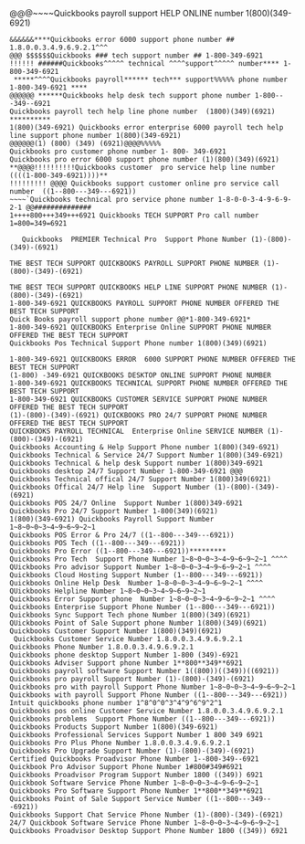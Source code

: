  @@@~~~~Quickbooks payroll support HELP ONLINE number 1(800)(349-6921)
~~~~~Quickbooks enterprise support CALL phone number ~~~~ 1-800-349-6921~~~~~~~
&&&&&&****Quickbooks error 6000 support phone number ## 1.8.0.0.3.4.9.6.9.2.1^^^
@@@ $$$$$$Quickbooks ### tech support number ## 1-800-349-6921
!!!!!! ######Quickbooks^^^^^ technical ^^^^support^^^^^ number**** 1-800-349-6921
 *****^^^^Quickbooks payroll****** tech*** support%%%%% phone number 1-800-349-6921 ****
@@@@@@ ******Quickbooks help desk tech support phone number 1-800---349--6921
Quickbooks payroll tech help line phone number  (1800)(349)(6921) **********
1(800)(349-6921) Quickbooks error enterprise 6000 payroll tech help line support phone number 1(800)(349-6921)
@@@@@@(1) (800) (349) (6921)@@@@%%%%%
Quickbooks pro customer phone number 1- 800- 349-6921
Quickbooks pro error 6000 support phone number (1)(800)(349)(6921)
**@@@@!!!!!!!!!!Quickbooks customer  pro service help line number ((((1-800-349-6921))))**
!!!!!!!!! @@@@ Quickbooks support customer online pro service call number  ((1--800---349---6921))
~~~~`Quickbooks technical pro service phone number 1-8-0-0-3-4-9-6-9-2-1 @@##############
1++++800+++349+++6921 Quickbooks TECH SUPPORT Pro call number 1=800=349=6921

   Quickbooks  PREMIER Technical Pro  Support Phone Number (1)-(800)-(349)-(6921)

THE BEST TECH SUPPORT QUICKBOOKS PAYROLL SUPPORT PHONE NUMBER (1)-(800)-(349)-(6921)

THE BEST TECH SUPPORT QUICKBOOKS HELP LINE SUPPORT PHONE NUMBER (1)-(800)-(349)-(6921)
1-800-349-6921 QUICKBOOKS PAYROLL SUPPORT PHONE NUMBER OFFERED THE BEST TECH SUPPORT
Quick Books payroll support phone number @@*1-800-349-6921*
1-800-349-6921 QUICKBOOKS Enterprise Online SUPPORT PHONE NUMBER OFFERED THE BEST TECH SUPPORT
Quickbooks Pos Technical Support Phone number 1(800)(349)(6921)

1-800-349-6921 QUICKBOOKS ERROR  6000 SUPPORT PHONE NUMBER OFFERED THE BEST TECH SUPPORT
(1-800) -349-6921 QUICKBOOKS DESKTOP ONLINE SUPPORT PHONE NUMBER
1-800-349-6921 QUICKBOOKS TECHNICAL SUPPORT PHONE NUMBER OFFERED THE BEST TECH SUPPORT
1-800-349-6921 QUICKBOOKS CUSTOMER SERVICE SUPPORT PHONE NUMBER OFFERED THE BEST TECH SUPPORT
(1)-(800)-(349)-(6921) QUICKBOOKS PRO 24/7 SUPPORT PHONE NUMBER OFFERED THE BEST TECH SUPPORT
QUICKBOOKS PAYROLL TECHNICAL  Enterprise Online SERVICE NUMBER (1)-(800)-(349)-(6921)
Quickbooks Accounting & Help Support Phone number 1(800)(349-6921)
Quickbooks Technical & Service 24/7 Support Number 1(800)(349-6921)
Quickbooks Technical & help desk Support number 1(800)349-6921
Quickbooks desktop 24/7 Support Number 1-800-349-6921 @@@
Quickbooks Technical offical 24/7 Support Number 1(800)349(6921)
Quickbooks Offical 24/7 Help line  Support Number (1)-(800)-(349)-(6921)
Quickbooks POS 24/7 Online  Support Number 1(800)349-6921
Quickbooks Pro 24/7 Support Number 1-800(349)(6921)
1(800)(349-6921) Quickbooks Payroll Support Number 1~8~0~0~3~4~9~6~9~2~1 
Quickbooks POS Error & Pro 24/7 ((1--800---349---6921))
Quickbooks POS Tech ((1--800---349---6921))
Quickbooks Pro Error ((1--800---349---6921))*********
Quickbooks Pro Tech  Support Phone Number 1~8~0~0~3~4~9~6~9~2~1 ^^^^
QUickbooks Pro advisor Support Number 1~8~0~0~3~4~9~6~9~2~1 ^^^^
Quickbooks Cloud Hosting Support Number (1--800---349---6921))
Quickbooks Online Help Desk  Number 1~8~0~0~3~4~9~6~9~2~1 ^^^^
QUickbooks Helpline Number 1~8~0~0~3~4~9~6~9~2~1
Quickbooks Error Support phone  Number 1~8~0~0~3~4~9~6~9~2~1 ^^^^
Quickbooks Enterprise Support Phone Number (1--800---349---6921))
Quickbooks Sync Support Tech phone Number 1(800)(349)(6921)
QUickbooks Point of Sale Support phone Number 1(800)(349)(6921)
Quickbooks Customer Support Number 1(800)(349)(6921)
 Quickbooks Customer Service Number 1.8.0.0.3.4.9.6.9.2.1
Quickbooks Phone Number 1.8.0.0.3.4.9.6.9.2.1
Quickbooks phone desktop Support Number 1-800 (349)-6921
Quickbooks Adviser Support phone Number 1**800**349**6921
Quickbooks payroll software Support Number 1((800))((349))((6921))
Quickbooks pro payroll Support Number (1)-(800)-(349)-(6921)
Quickbooks pro with payroll Support Phone Number 1~8~0~0~3~4~9~6~9~2~1 
Quickbooks with payroll Support Phone Number ((1--800---349---6921))
Intuit quickbooks phone number 1^8^0^0^3^4^9^6^9^2^1
Quickbooks pos online Customer Service Number 1.8.0.0.3.4.9.6.9.2.1
Quickbooks problems  Support Phone Number ((1--800---349---6921))
Quickbooks Products Support Number 1(800)(349-6921)
Quickbooks Professional Services Support Number 1 800 349 6921
Quickbooks Pro Plus Phone Number 1.8.0.0.3.4.9.6.9.2.1
Quickbooks Pro Upgrade Support Number (1)-(800)-(349)-(6921)
Certified Quickbooks Proadvisor Phone Number 1--800-349--6921
Quickbook Pro Advisor Support Phone Number 1#800#349#6921
Quickbooks Proadvisor Program Support Number 1800 ((349)) 6921
Quickbook Software Service Phone Number 1~8~0~0~3~4~9~6~9~2~1 
Quickbooks Pro Software Support Phone Number 1**800**349**6921
Quickbooks Point of Sale Support Service Number ((1--800---349---6921))
Quickbooks Support Chat Service Phone Number (1)-(800)-(349)-(6921)
24/7 Quickbook Software Service Phone Number 1~8~0~0~3~4~9~6~9~2~1 
Quickbooks Proadvisor Desktop Support Phone Number 1800 ((349)) 6921	